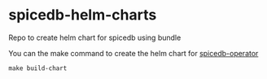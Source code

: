 # spicedb-helm-charts
Repo to create helm chart for spicedb using bundle

You can the make command to create the helm chart for [spicedb-operator](https://github.com/authzed/spicedb-operator)

```makefile
make build-chart
```